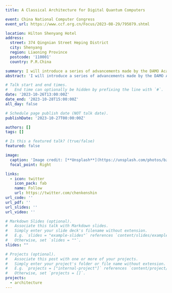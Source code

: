```yaml
---
title: A Classical Architecture for Digital Quantum Computers

event: China National Computer Congress
event_url: https://www.ccf.org.cn/Focus/2023-08-29/795079.shtml

location: Hilton Shenyang Hotel
address:
  street: 374 Qingnian Street Heping District
  city: Shenyang
  region: Liaoning Province
  postcode: '110001'
  country: P.R.China

summary: I will introduce a series of advancements made by the DAMO Academy Quantum Laboratory in the design and implementation of quantum computer systems.
abstract: 'I will introduce a series of advancements made by the DAMO Academy Quantum Laboratory in the design and implementation of quantum computer systems. We primarily focus on exploring the scalability issues of digital quantum computers and propose a classical architecture tailored for digital quantum computers. By introducing the first scalable real-time decoding framework and configurable qubit control and quantum computing instruction sets, we integrated these technologies into our in-house electronics measurement and control system. Based on this, we have built a complete computing system for the quantum laboratory, which supports the subsequent expansion towards fault-tolerant quantum computing systems.'

# Talk start and end times.
#   End time can optionally be hidden by prefixing the line with `#`.
date: '2023-10-26T13:00:00Z'
date_end: '2023-10-28T15:00:00Z'
all_day: false

# Schedule page publish date (NOT talk date).
publishDate: '2023-10-27T00:00:00Z'

authors: []
tags: []

# Is this a featured talk? (true/false)
featured: false

image:
  caption: 'Image credit: [**Unsplash**](https://unsplash.com/photos/bzdhc5b3Bxs)'
  focal_point: Right

links:
  - icon: twitter
    icon_pack: fab
    name: Follow
    url: https://twitter.com/chenkenshin
url_code: ''
url_pdf: ''
url_slides: ''
url_video: ''

# Markdown Slides (optional).
#   Associate this talk with Markdown slides.
#   Simply enter your slide deck's filename without extension.
#   E.g. `slides = "example-slides"` references `content/slides/example-slides.md`.
#   Otherwise, set `slides = ""`.
slides: ""

# Projects (optional).
#   Associate this post with one or more of your projects.
#   Simply enter your project's folder or file name without extension.
#   E.g. `projects = ["internal-project"]` references `content/project/deep-learning/index.md`.
#   Otherwise, set `projects = []`.
projects:
  - architecture
---
```


